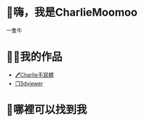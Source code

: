 # **👋嗨，我是CharlieMoomoo**
一隻牛
# **🧑‍💻我的作品**
- [🖊️Charlie手寫體](https://charlie-moomoo.github.io/CharlieHandwriting/)
- [❒3dviewer](https://github.com/charlie-moomoo/3dviewer#readme)
# **🔎哪裡可以找到我**
